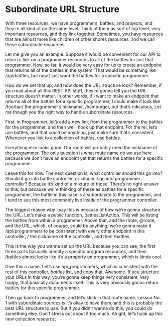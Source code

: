 # Subordinate URL Structure

With three resources, we have programmers, battles, and projects, and they’re all kind of on the same level. Think of them as sort of top level, very important resources, and they link together. Sometimes, you have resources that are almost more like children of other shores resources, and we call these subordinate resources.

Let me give you an example. Suppose it would be convenient for our API to return a link on a programmer resources to all of the battles for just that programmer. Now, so far, it would be very easy for us to create an endpoint that returns all of the battles in the system. That would be something like /api/battles, but now I just want the battles for a specific programmer.

How do we set that up, and how does the URL structure look? Remember, if you read about all this REST API stuff, they’re gonna tell you the URL structure doesn’t matter. In other words, if I want to make an endpoint that returns all of the battles for a specific programmer, I could make it look like /foo/bar/ the programmer’s nickname, /hamburger, but that’s ridiculous. Let me though you the right way to handle subordinate resources.

First, in Programmer, let’s add a new link from the programmer to the battles for the programmer, and then we’ll hook up that endpoint. For the rel, let’s use battles, and that could be anything, just make sure that’s consistent. Whenever you link to a collection of battles, use battles.

Everything else looks good. Our route will probably need the nickname of the programmer. The only question is what route name do we use here because we don’t have an endpoint yet that returns the battles for a specific programmer.

Leave this for now. The next question is, what controller should this go into? Should it go into battle controller, or should it go into programmer controller? Because it’s kind of a mixture of those. There’s no right answer to this, but because we’re thinking of these as battles for a specific programmer, the battle in this case is a subordinate to the programmer, and I tend to see this most commonly live inside of the programmer controller.

The biggest reason why I say this is because of how we’re gonna structure the URL. Let’s make a public function, battlesListAction. This will be listing the battles from within a programmer. Above that, add the route, @route, and the URL, which, of course, could be anything, we’re gonna make it /api/programmers to be consistent with every other endpoint in this controller, / the nickname of the controller, and then /battles.

This is the way you wanna set up the URL because you can see, the first three parts basically identify a specific program resources, and then /battles almost looks like it’s a property on programmer, which is kinda cool.

Give this a name. Let’s use api_programmers, which is consistent with the rest of this controller, _battles_ list, and copy that. Awesome. If you structure your URLs in this way, you’re gonna keep things very consistent, very happy, that basically documents itself. This is very obviously gonna return battles for this specific programmer.

Then go back to programmer, and let’s stick in that route name. Lesson No. 1 with subordinate sources is it’s okay to have them, and this is probably the best URL structure to use. But if you didn’t wanna do this, you could do something else. Don’t stress out about it too much. Alright, let’s hook up this new collection resource.
